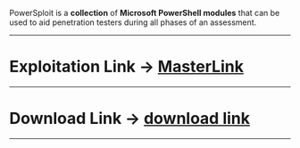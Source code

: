 PowerSploit is a **collection** of **Microsoft PowerShell modules** that can be used to aid penetration testers during all phases of an assessment.

---

# Exploitation Link -> [MasterLink](https://null-byte.wonderhowto.com/how-to/hack-like-pro-use-powersploit-part-1-evading-antivirus-software-0165535/)
---

# Download Link -> [download link](https://github.com/PowerShellMafia/PowerSploit)
---

